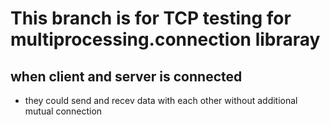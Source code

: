 # This branch is for TCP testing for multiprocessing.connection libraray

## when client and server is connected 
* they could send and recev data with each other without additional mutual connection